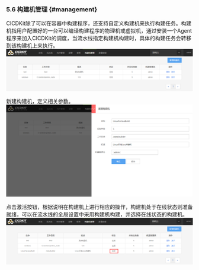 ### 5.6 构建机管理 {#management}

CICDKit除了可以在容器中构建程序，还支持自定义构建机来执行构建任务。构建机指用户配置好的一台可以编译构建程序的物理机或虚拟机，通过安装一个Agent程序来加入CICDKit的调度，当流水线指定构建机构建时，具体的构建任务会转移到该构建机上来执行。
![](../assets/25.png)

新建构建机，定义相关参数。
![](../assets/26.png)

点击激活按钮，根据说明在构建机上进行相应的操作，构建机处于在线状态则准备就绪，可以在流水线的全局设置中采用构建机构建，并选择在线状态的构建机。
![](../assets/27.png)
